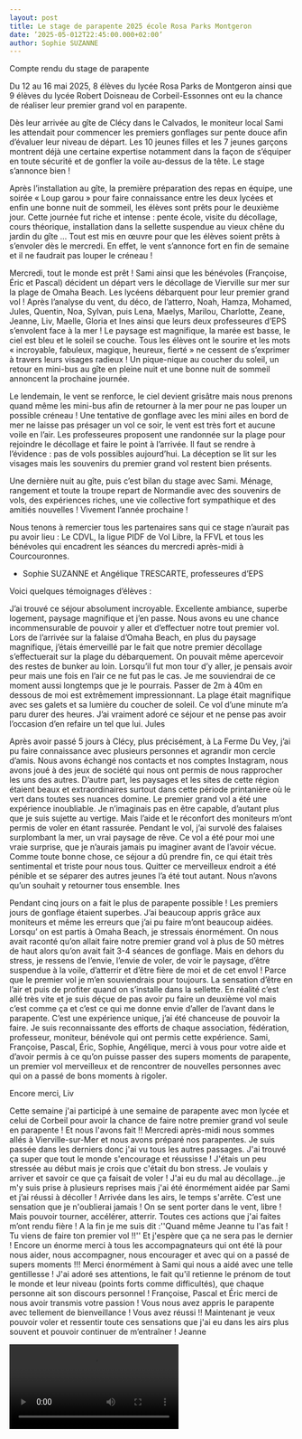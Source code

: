 ```yaml
---
layout: post
title: Le stage de parapente 2025 école Rosa Parks Montgeron
date: ’2025-05-012T22:45:00.000+02:00’
author: Sophie SUZANNE
---
```


Compte rendu du stage de parapente 

Du 12 au 16 mai 2025, 8 élèves du lycée Rosa Parks de Montgeron ainsi que 9 élèves du lycée Robert Doisneau de Corbeil-Essonnes ont eu la chance de réaliser leur premier grand vol en parapente. 

Dès leur arrivée au gîte de Clécy dans le Calvados, le moniteur local Sami les attendait pour commencer les premiers gonflages sur pente douce afin d’évaluer leur niveau de départ. Les 10 jeunes filles et les 7 jeunes garçons montrent déjà une certaine expertise notamment dans la façon de s’équiper en toute sécurité et de gonfler la voile au-dessus de la tête. Le stage s’annonce bien ! 

Après l’installation au gîte, la première préparation des repas en équipe, une soirée « Loup garou » pour faire connaissance entre les deux lycées et enfin une bonne nuit de sommeil, les élèves sont prêts pour le deuxième jour.
 Cette journée fut riche et intense : pente école, visite du décollage, cours théorique, installation dans la sellette suspendue au vieux chêne du jardin du gîte … Tout est mis en œuvre pour que les élèves soient prêts à s’envoler dès le mercredi. 
En effet, le vent s’annonce fort en fin de semaine et il ne faudrait pas louper le créneau ! 

Mercredi, tout le monde est prêt ! Sami ainsi que les bénévoles (Françoise, Éric et Pascal) décident un départ vers le décollage de Vierville sur mer sur la plage de Omaha Beach. Les lycéens débarquent pour leur premier grand vol ! 
Après l’analyse du vent, du déco, de l’atterro, Noah, Hamza, Mohamed, Jules, Quentin, Noa, Sylvan, puis Lena, Maelys, Marilou, Charlotte, Zeane, Jeanne, Liv, Maelle, Gloria et Ines ainsi que leurs deux professeures d’EPS s’envolent face à la mer ! Le paysage est magnifique, la marée est basse, le ciel est bleu et le soleil se couche. Tous les élèves ont le sourire et les mots « incroyable, fabuleux, magique, heureux, fierté » ne cessent de s’exprimer à travers leurs visages radieux ! 
Un pique-nique au coucher du soleil, un retour en mini-bus au gîte en pleine nuit et une bonne nuit de sommeil annoncent la prochaine journée. 

Le lendemain, le vent se renforce, le ciel devient grisâtre mais nous prenons quand même les mini-bus afin de retourner à la mer pour ne pas louper un possible créneau ! Une tentative de gonflage avec les mini ailes en bord de mer ne laisse pas présager un vol ce soir, le vent est très fort et aucune voile en l’air. Les professeures proposent une randonnée sur la plage pour rejoindre le décollage et faire le point à l’arrivée. Il faut se rendre à l’évidence : pas de vols possibles aujourd’hui. La déception se lit sur les visages mais les souvenirs du premier grand vol restent bien présents. 

Une dernière nuit au gîte, puis c’est bilan du stage avec Sami.  Ménage, rangement et toute la troupe repart de Normandie avec des souvenirs de vols, des expériences riches, une vie collective fort sympathique et des amitiés nouvelles ! 
Vivement l’année prochaine ! 


Nous tenons à remercier tous les partenaires sans qui ce stage n’aurait pas pu avoir lieu :
Le CDVL, la ligue PIDF de Vol Libre, la FFVL et tous les bénévoles qui encadrent les séances du mercredi après-midi à Courcouronnes.

- Sophie SUZANNE et Angélique TRESCARTE, professeures d’EPS



Voici quelques témoignages d’élèves :


J’ai trouvé ce séjour absolument incroyable. Excellente ambiance, superbe logement, paysage magnifique et j’en passe. Nous avons eu une chance incommensurable de pouvoir y aller et d’effectuer notre tout premier vol. Lors de l’arrivée sur la falaise d’Omaha Beach, en plus du paysage magnifique, j’étais émerveillé par le fait que notre premier décollage s’effectuerait sur la plage du débarquement. On pouvait même apercevoir des restes de bunker au loin. Lorsqu’il fut mon tour d’y aller, je pensais avoir peur mais une fois en l’air ce ne fut pas le cas. Je me souviendrai de ce moment aussi longtemps que je le pourrais. Passer de 2m à 40m en dessous de moi est extrêmement impressionnant. La plage était magnifique avec ses galets et sa lumière du coucher de soleil. Ce vol d’une minute m’a paru durer des heures. J’ai vraiment adoré ce séjour et ne pense pas avoir l’occasion d’en refaire un tel que lui.
Jules



Après avoir passé 5 jours à Clécy, plus précisément, à La Ferme Du Vey, j’ai pu faire connaissance avec plusieurs personnes et agrandir mon cercle d’amis. Nous avons échangé nos contacts et nos comptes Instagram, nous avons joué à des jeux de société qui nous ont permis de nous rapprocher les uns des autres.
 D’autre part, les paysages et les sites de cette région étaient beaux et extraordinaires surtout dans cette période printanière où le vert dans toutes ses nuances domine. 
Le premier grand vol a été une expérience inoubliable. Je n’imaginais pas en être capable, d’autant plus que je suis sujette au vertige. Mais l’aide et le réconfort des moniteurs m’ont permis de voler en étant rassurée. Pendant le vol, j’ai survolé des falaises surplombant la mer, un vrai paysage de rêve. Ce vol a été pour moi une vraie surprise, que je n’aurais jamais pu imaginer avant de l’avoir vécue. 
Comme toute bonne chose, ce séjour a dû prendre fin, ce qui était très sentimental et triste pour nous tous. Quitter ce merveilleux endroit a été pénible et se séparer des autres jeunes l’a été tout autant. Nous n’avons qu’un souhait y retourner tous ensemble. 
Ines


Pendant cinq jours on a fait le plus de parapente possible ! Les premiers jours de gonflage étaient superbes. J’ai beaucoup appris grâce aux moniteurs et même les erreurs que j’ai pu faire m’ont beaucoup aidées. Lorsqu’ on est partis à Omaha Beach, je stressais énormément. On nous avait raconté qu’on allait faire notre premier grand vol à plus de 50 mètres de haut alors qu’on avait fait 3-4 séances de gonflage. Mais en dehors du stress, je ressens de l’envie, l’envie de voler, de voir le paysage, d’être suspendue à la voile, d’atterrir et d’être fière de moi et de cet envol ! Parce que le premier vol je m’en souviendrais pour toujours. La sensation d’être en l’air et puis de profiter quand on s’installe dans la sellette. En réalité c’est allé très vite et je suis déçue de pas avoir pu faire un deuxième vol mais c’est comme ça et c’est ce qui me donne envie d’aller de l’avant dans le parapente. C’est une expérience unique, j’ai été chanceuse de pouvoir la faire. Je suis reconnaissante des efforts de chaque association, fédération, professeur, moniteur, bénévole qui ont permis cette expérience. Sami, Françoise, Pascal, Éric, Sophie, Angélique, merci à vous pour votre aide et d’avoir permis à ce qu’on puisse passer des supers moments de parapente, un premier vol merveilleux et de rencontrer de nouvelles personnes avec qui on a passé de bons moments à rigoler.                                           

Encore merci,    Liv


Cette semaine j'ai participé à une semaine de parapente avec mon lycée et celui de Corbeil pour avoir la chance de faire notre premier grand vol seule en parapente ! Et nous l'avons fait !!
Mercredi après-midi nous sommes allés à Vierville-sur-Mer et nous avons préparé nos parapentes.
Je suis passée dans les derniers donc j'ai vu tous les autres passages. J'ai trouvé ça super que tout le monde s'encourage et réussisse ! 
J'étais un peu stressée au début mais je crois que c'était du bon stress. Je voulais y arriver et savoir ce que ça faisait de voler !
J'ai eu du mal au décollage...je m'y suis prise à plusieurs reprises mais j'ai été énormément aidée par Sami et j’ai réussi à décoller ! Arrivée dans les airs, le temps s'arrête. C’est une sensation que je n'oublierai jamais ! On se sent porter dans le vent, libre ! Mais pouvoir tourner, accélérer, atterrir. Toutes ces actions que j'ai faites m’ont rendu fière ! A la fin je me suis dit :''Quand même Jeanne tu l'as fait ! Tu viens de faire ton premier vol !!'' Et j'espère que ça ne sera pas le dernier ! 
Encore un énorme merci à tous les accompagnateurs qui ont été là pour nous aider, nous accompagner, nous encourager et avec qui on a passé de supers moments !!! Merci énormément à Sami qui nous a aidé avec une telle gentillesse ! J'ai adoré ses attentions, le fait qu'il retienne le prénom de tout le monde et leur niveau (points forts comme difficultés), que chaque personne ait son discours personnel ! 
Françoise, Pascal et Éric merci de nous avoir transmis votre passion ! Vous nous avez appris le parapente avec tellement de bienveillance ! Vous avez réussi !! Maintenant je veux pouvoir voler et ressentir toute ces sensations que j'ai eu dans les airs plus souvent et pouvoir continuer de m’entraîner ! 
Jeanne


<div class="ratio ratio-16x9">
  <video controls>
    <source src="{{ site.static }}/jeunesse/VideoCLECY2025-06-27_18.32.49.mp4" type="video/mp4">
    Your browser does not support the video tag.
  </video>
</div>
